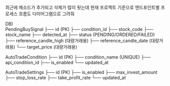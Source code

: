 최근에 메소드가 추가되고 삭제가 많이 됫는데 
현재 프로젝트 기준으로 엔드포인트별 프로세스 흐름도 다이어그램으로 그려줘

DB)  
PendingBuySignal
├── id (PK)
├── condition_id
├── stock_code
├── stock_name
├── detected_at
├── status (PENDING/ORDERED/FAILED)
├── reference_candle_high (대량거래용)
├── reference_candle_date (대량거래용)
└── target_price (대량거래용)

AutoTradeCondition
├── id (PK)
├── condition_name (UNIQUE)
├── api_condition_id
├── is_enabled
└── updated_at

AutoTradeSettings
├── id (PK)
├── is_enabled
├── max_invest_amount
├── stop_loss_rate
├── take_profit_rate
└── updated_at